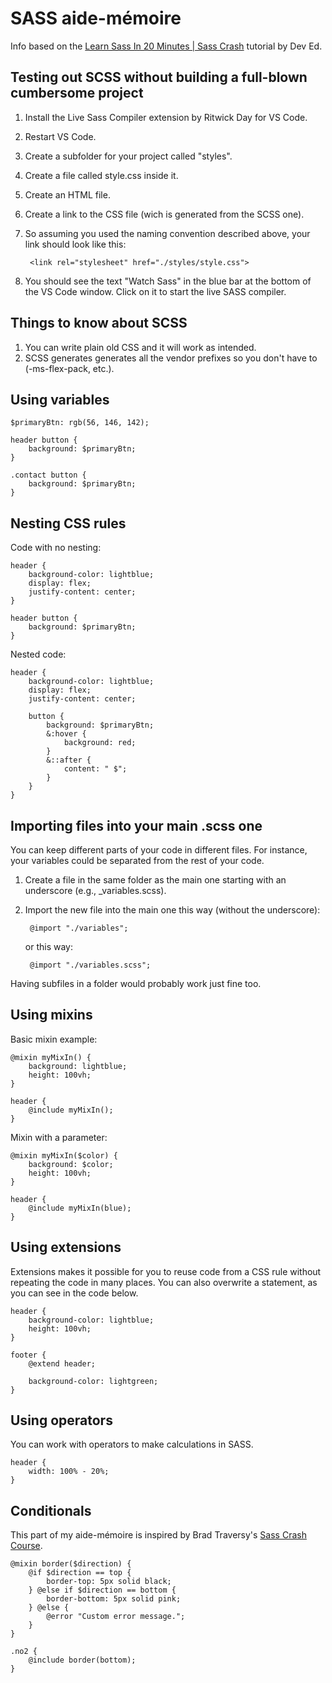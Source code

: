 # SASS aide-mémoire

Info based on the [Learn Sass In 20 Minutes | Sass Crash](https://www.youtube.com/watch?v=Zz6eOVaaelI) tutorial by Dev Ed.

## Testing out SCSS without building a full-blown cumbersome project

1. Install the Live Sass Compiler extension by Ritwick Day for VS Code.
1. Restart VS Code.
1. Create a subfolder for your project called "styles".
1. Create a file called style.css inside it.
1. Create an HTML file.
1. Create a link to the CSS file (wich is generated from the SCSS one).
1. So assuming you used the naming convention described above, your link should look like this:

        <link rel="stylesheet" href="./styles/style.css">

1. You should see the text "Watch Sass" in the blue bar at the bottom of the VS Code window. Click on it to start the live SASS compiler.

## Things to know about SCSS

1. You can write plain old CSS and it will work as intended.
1. SCSS generates generates all the vendor prefixes so you don't have to (-ms-flex-pack, etc.).

## Using variables

    $primaryBtn: rgb(56, 146, 142);

    header button {
        background: $primaryBtn;
    }

    .contact button {
        background: $primaryBtn;
    }

## Nesting CSS rules

Code with no nesting:

    header {
        background-color: lightblue;
        display: flex;
        justify-content: center;
    }

    header button {
        background: $primaryBtn;
    }

Nested code:

    header {
        background-color: lightblue;
        display: flex;
        justify-content: center;

        button {
            background: $primaryBtn;
            &:hover {
                background: red;
            }
            &::after {
                content: " $";
            }
        }
    }

## Importing files into your main .scss one

You can keep different parts of your code in different files. For instance, your variables could be separated from the rest of your code.

1. Create a file in the same folder as the main one starting with an underscore (e.g., _variables.scss).
1. Import the new file into the main one this way (without the underscore):

        @import "./variables";

    or this way:

        @import "./variables.scss";

Having subfiles in a folder would probably work just fine too.

## Using mixins

Basic mixin example:

    @mixin myMixIn() {
        background: lightblue;
        height: 100vh;
    }

    header {
        @include myMixIn();
    }

Mixin with a parameter:

    @mixin myMixIn($color) {
        background: $color;
        height: 100vh;
    }

    header {
        @include myMixIn(blue);
    }

## Using extensions

Extensions makes it possible for you to reuse code from a CSS rule without repeating the code in many places. You can also overwrite a statement, as you can see in the code below.

    header {
        background-color: lightblue;
        height: 100vh;
    }

    footer {
        @extend header;

        background-color: lightgreen;
    }

## Using operators

You can work with operators to make calculations in SASS.

    header {
        width: 100% - 20%;
    }

## Conditionals

This part of my aide-mémoire is inspired by Brad Traversy's [Sass Crash Course](https://www.youtube.com/watch?v=nu5mdN2JIwM).

    @mixin border($direction) {
        @if $direction == top {
            border-top: 5px solid black;
        } @else if $direction == bottom {
            border-bottom: 5px solid pink;
        } @else {
            @error "Custom error message.";
        }
    }

    .no2 {
        @include border(bottom);
    }
